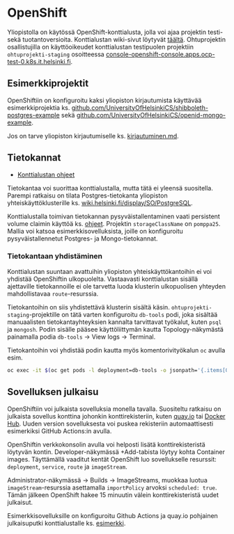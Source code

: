 # OpenShift

Yliopistolla on käytössä OpenShift-konttialusta, jolla voi ajaa projektin testi- sekä tuotantoversioita. Konttialustan wiki-sivut löytyvät [täältä](https://wiki.helsinki.fi/display/SO/Tiken+konttialusta). Ohtuprojektin osallistujilla on käyttöoikeudet konttialustan testipuolen projektiin `ohtuprojekti-staging` osoitteessa [console-openshift-console.apps.ocp-test-0.k8s.it.helsinki.fi](https://console-openshift-console.apps.ocp-test-0.k8s.it.helsinki.fi/).

## Esimerkkiprojektit

OpenShiftiin on konfiguroitu kaksi yliopiston kirjautumista käyttävää esimerkkiprojektia ks. [github.com/UniversityOfHelsinkiCS/shibboleth-postgres-example](https://github.com/UniversityOfHelsinkiCS/shibboleth-postgres-example) sekä [github.com/UniversityOfHelsinkiCS/openid-mongo-example](https://github.com/UniversityOfHelsinkiCS/openid-mongo-example/).

Jos on tarve yliopiston kirjautumiselle ks. [kirjautuminen.md](kirjautuminen.md).

## Tietokannat

- [Konttialustan ohjeet](https://wiki.helsinki.fi/display/SO/Tietokannat)

Tietokantaa voi suorittaa konttialustalla, mutta tätä ei yleensä suositella. Parempi ratkaisu on tilata Postgres-tietokanta yliopiston yhteiskäyttöklusterille ks. [wiki.helsinki.fi/display/SO/PostgreSQL](https://wiki.helsinki.fi/display/SO/PostgreSQL).

Konttialustalla toimivan tietokannan pysyväistallentaminen vaati persistent volume claimin käyttöä ks. [ohjeet](https://wiki.helsinki.fi/pages/viewpage.action?pageId=350278065). Projektin `storageClassName` on `pomppa25`. Mallia voi katsoa esimerkkisovelluksista, joille on konfiguroitu pysyväistallennetut Postgres- ja Mongo-tietokannat.

### Tietokantaan yhdistäminen

Konttialustan suuntaan avattuihin yliopiston yhteiskäyttökantoihin ei voi yhdistää OpenShiftin ulkopuolelta. Vastaavasti konttialustan sisällä ajettaville tietokannoille ei ole tarvetta luoda klusterin ulkopuolisen yhteyden mahdollistavaa `route`-resurssia.

Tietokantoihin on siis yhdistettävä klusterin sisältä käsin. `ohtuprojekti-staging`-projektille on tätä varten konfiguroitu `db-tools` podi, joka sisältää manuaalisten tietokantayhteyksien kannalta tarvittavat työkalut, kuten `psql` ja `mongosh`. Podin sisälle pääsee käyttöliittymän kautta Topology-näkymästä painamalla podia `db-tools` -> View logs -> Terminal.

Tietokantoihin voi yhdistää podin kautta myös komentorivityökalun `oc` avulla esim.
```bash
oc exec -it $(oc get pods -l deployment=db-tools -o jsonpath='{.items[0].metadata.name}') -- psql postgres://kayttaja:salasana@possu-test.it.helsinki.fi:5432/tietokanta
```

## Sovelluksen julkaisu

OpenShiftiin voi julkaista sovelluksia monella tavalla. Suositeltu ratkaisu on julkaista sovellus konttina johonkin konttirekisteriin, kuten [quay.io](https://quay.io/) tai [Docker Hub](https://hub.docker.com/). Uuden version sovelluksesta voi puskea rekisteriin automaattisesti esimerkiksi GitHub Actions:in avulla.

OpenShiftin verkkokonsolin avulla voi helposti lisätä konttirekisteristä löytyvän kontin. Developer-näkymässä +Add-tabista löytyy kohta Container images. Täyttämällä vaaditut kentät OpenShift luo sovellukselle resurssit: `deployment`, `service`, `route` ja `imageStream`.

Administrator-näkymässä -> Builds -> ImageStreams, muokkaa luotua `imageStream`-resurssia asettamalla `importPolicy` arvoksi `scheduled: true`. Tämän jälkeen OpenShift hakee 15 minuutin välein konttirekisteristä uudet julkaisut.

Esimerkkisovelluksille on konfiguroitu Github Actions ja quay.io pohjainen julkaisuputki konttialustalle ks. [esimerkki](https://github.com/UniversityOfHelsinkiCS/shibboleth-postgres-example/blob/main/.github/workflows/staging.yaml).
